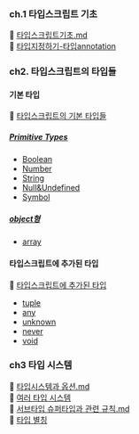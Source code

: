 ### ch.1 타입스크립트 기초

🔗 [타입스크립트기초.md](ch.1/타입스크립트-기초.md)<br>
🔗 [타입지정하기-타입annotation](ch.1/타입지정하기-타입annotation.md)

### ch2. 타입스크립트의 타입들

#### 기본 타입

🔗 [타입스크립트의 기본 타입들](ch.2/ts의-기본-타입.md)

##### [Primitive Types](ch.2/ts의-기본-타입.md#primitive-types)

- [ Boolean](ch.2/ts의-기본-타입.md#boolean)
- [Number](ch.2/ts의-기본-타입.md#number)
- [String](ch.2/ts의-기본-타입.md#string)
- [Null&Undefined](ch.2/ts의-기본-타입.md#null--undefined)
- [Symbol](ch.2/ts의-기본-타입.md#symbol)

##### [ object형](ch.2/ts의-기본-타입.md#object형)

- [array](ch.2/ts의-기본-타입.md#array)

#### 타입스크립트에 추가된 타입

🔗 [타입스크립트에 추가된 타입](ch.2/ts에-추가된-타입.md)

- [tuple](ch.2/ts에-추가된-타입.md#tuple)
- [any](ch.2/ts에-추가된-타입.md#any)
- [unknown](ch.2/ts에-추가된-타입.md#unknown)
- [never](ch.2/ts에-추가된-타입.md#never)
- [void](ch.2/ts에-추가된-타입.md#void)

### ch3 타입 시스템

🔗 [타입시스템과 옵션.md](ch.3/타입시스템과-옵션.md)
<br>
🔗 [여러 타입 시스템](ch.3/여러-타입-시스템.md)
<br>
🔗 [서브타입 슈퍼타입과 관련 규칙.md](ch.3/서브타입-슈퍼타입과-관련규칙.md)
<br>
🔗 [타입 별칭](ch.3/타입-별칭.md)
